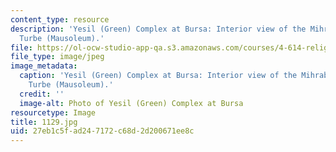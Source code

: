 ```yaml
---
content_type: resource
description: 'Yesil (Green) Complex at Bursa: Interior view of the Mihrab in the Yesil
  Turbe (Mausoleum).'
file: https://ol-ocw-studio-app-qa.s3.amazonaws.com/courses/4-614-religious-architecture-and-islamic-cultures-fall-2002/27eb1c5fad247172c68d2d200671ee8c_1129.jpg
file_type: image/jpeg
image_metadata:
  caption: 'Yesil (Green) Complex at Bursa: Interior view of the Mihrab in the Yesil
    Turbe (Mausoleum).'
  credit: ''
  image-alt: Photo of Yesil (Green) Complex at Bursa
resourcetype: Image
title: 1129.jpg
uid: 27eb1c5f-ad24-7172-c68d-2d200671ee8c
---
```

